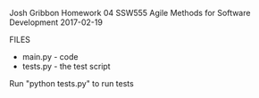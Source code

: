 Josh Gribbon
Homework 04
SSW555 Agile Methods for Software Development
2017-02-19

FILES
* main.py - code
* tests.py - the test script

Run "python tests.py" to run tests
